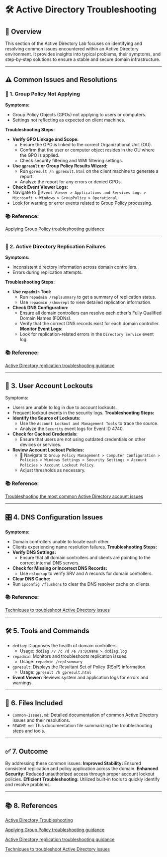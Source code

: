# 🛠️ Active Directory Troubleshooting

## 📘 Overview

This section of the Active Directory Lab focuses on identifying and resolving common issues encountered within an Active Directory environment. It provides insights into typical problems, their symptoms, and step-by-step solutions to ensure a stable and secure domain infrastructure.

---

## ⚠️ Common Issues and Resolutions

### 🙅 1. Group Policy Not Applying

**Symptoms:**
* Group Policy Objects (GPOs) not applying to users or computers.
* Settings not reflecting as expected on client machines.

**Troubleshooting Steps:**
- **Verify GPO Linkage and Scope:**
  - Ensure the GPO is linked to the correct Organizational Unit (OU).
  - Confirm that the user or computer object resides in the OU where the GPO is applied.
  - Check security filtering and WMI filtering settings.
- **Use `gpresult` or Group Policy Results Wizard:**
  - Run `gpresult /h gpresult.html` on the client machine to generate a report.
  - Analyze the report for any errors or denied GPOs.
- **Check Event Viewer Logs:**
- Navigate to 📂 `Event Viewer > Applications and Services Logs > Microsoft > Windows > GroupPolicy > Operational`.
- Look for warning or error events related to Group Policy processing.

### 📚 Reference: 

[Applying Group Policy troubleshooting guidance](https://learn.microsoft.com/en-us/troubleshoot/windows-server/group-policy/applying-group-policy-troubleshooting-guidance)

---

### 📇 2. Active Directory Replication Failures

**Symptoms:**
- Inconsistent directory information across domain controllers.
- Errors during replication attempts.

**Troubleshooting Steps:**
- **Use `repadmin` Tool:**
  - Run `repadmin /replsummary` to get a summary of replication status.
  - Use `repadmin /showrepl` to view detailed replication information.
- **Check DNS Configuration:**
  - Ensure all domain controllers can resolve each other's Fully Qualified Domain Names (FQDNs).
  - Verify that the correct DNS records exist for each domain controller.
**Monitor Event Logs:**
  - Look for replication-related errors in the `Directory Service` event log.

### 📚 Reference: 

[Active Directory replication troubleshooting guidance](https://learn.microsoft.com/en-us/troubleshoot/windows-server/active-directory/troubleshoot-adreplication-guidance)

---

## 👥 3. User Account Lockouts

Symptoms:
- Users are unable to log in due to account lockouts.
- Frequent lockout events in the security logs.
**Troubleshooting Steps:**
- **Identify the Source of Lockouts:**
  - Use the `Account Lockout and Management Tools` to trace the source.
  - Analyze the `Security` event logs for Event ID 4740.
- **Check for Cached Credentials:**
  - Ensure that users are not using outdated credentials on other devices or services.
- **Review Account Lockout Policies:**
  -  📂 Navigate to `Group Policy Management > Computer Configuration > Policies > Windows Settings > Security Settings > Account Policies > Account Lockout Policy`.
  - Adjust thresholds as necessary.

### 📚 Reference: 

[Troubleshooting the most common Active Directory account issues](https://www.youtube.com/watch?v=AhCWa2-75y8)

---

## 🎛 4. DNS Configuration Issues

**Symptoms:**
- Domain controllers unable to locate each other.
- Clients experiencing name resolution failures.
**Troubleshooting Steps:**
- **Verify DNS Settings:**
  - Ensure that all domain controllers and clients are pointing to the correct internal DNS servers.
- **Check for Missing or Incorrect DNS Records:**
  - Use `nslookup` to verify SRV and A records for domain controllers.
- **Clear DNS Cache:**
- Run `ipconfig /flushdns` to clear the DNS resolver cache on clients.

### 📚 Reference: 

[Techniques to troubleshoot Active Directory issues](https://www.techtarget.com/searchwindowsserver/tip/Techniques-to-troubleshoot-Active-Directory-issues)

---

## 🛠️ 5. Tools and Commands

- `dcdiag`: Diagnoses the health of domain controllers.
  - Usage: `dcdiag /v /c /d /e /s:DCName > dcdiag.log`
- `repadmin`: Monitors and troubleshoots replication issues.
  - Usage: `repadmin /replsummary`
- `gpresult`: Displays the Resultant Set of Policy (RSoP) information.
  - Usage: `gpresult /h gpresult.html`
- **Event Viewer:** Reviews system and application logs for errors and warnings.

---

## 📂 6. Files Included

- `Common-Issues.md`: Detailed documentation of common Active Directory issues and their resolutions.
- `README.md`: This documentation file summarizing the troubleshooting steps and tools.

---

## ✅ 7. Outcome

By addressing these common issues:
**Improved Stability:** Ensured consistent replication and policy application across the domain.
**Enhanced Security:** Reduced unauthorized access through proper account lockout policies.
**Efficient Troubleshooting:** Utilized built-in tools to quickly identify and resolve problems.

---

## 📚 8. References

[Active Directory Troubleshooting](https://learn.microsoft.com/en-us/windows-server/identity/ad-ds/manage/ad-ds-troubleshooting)

[Applying Group Policy troubleshooting guidance](https://learn.microsoft.com/en-us/troubleshoot/windows-server/group-policy/applying-group-policy-troubleshooting-guidance)

[Active Directory replication troubleshooting guidance](https://learn.microsoft.com/en-us/troubleshoot/windows-server/active-directory/troubleshoot-adreplication-guidance)

[Techniques to troubleshoot Active Directory issues](https://www.techtarget.com/searchwindowsserver/tip/Techniques-to-troubleshoot-Active-Directory-issues)
